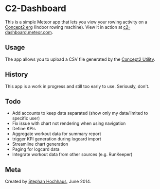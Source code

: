 # C2-Dashboard

This is a simple Meteor app that lets you view your rowing activity on a [Concept2 erg](http://www.concept2.com/indoor-rowers) (Indoor rowing machine). View it in action at [c2-dashboard.meteor.com](http://c2-dashboard.meteor.com).

## Usage

The app allows you to upload a CSV file generated by the [Concept2 Utility](http://www.concept2.com/service/software/concept2-utility).

## History

This app is a work in progress and still too early to use. Seriously, don't.

## Todo

- Add accounts to keep data separated (show only my data/limited to specific user)
- Fix issue with chart not rendering when using navigation
- Define KPIs
- Aggregate workout data for summary report
- trigger KPI generation during logcard import
- Streamline chart generation
- Paging for logcard data
- Integrate workout data from other sources (e.g. RunKeeper)

## Meta
Created by [Stephan Hochhaus](mailto:stephan@yauh.de), June 2014.